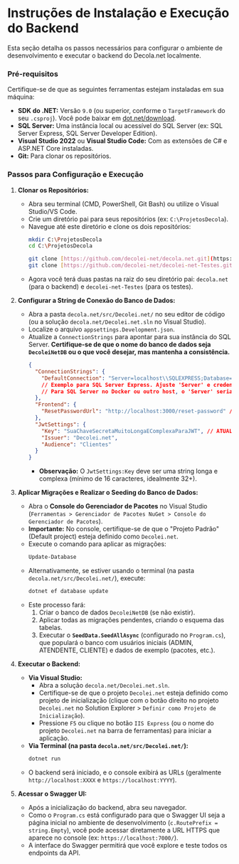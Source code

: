 # Instruções de Instalação e Execução do Backend

Esta seção detalha os passos necessários para configurar o ambiente de desenvolvimento e executar o backend do Decola.net localmente.

### Pré-requisitos

Certifique-se de que as seguintes ferramentas estejam instaladas em sua máquina:

* **SDK do .NET:** Versão `9.0` (ou superior, conforme o `TargetFramework` do seu `.csproj`). Você pode baixar em [dot.net/download](https://dotnet.microsoft.com/download).
* **SQL Server:** Uma instância local ou acessível do SQL Server (ex: SQL Server Express, SQL Server Developer Edition).
* **Visual Studio 2022** ou **Visual Studio Code:** Com as extensões de C# e ASP.NET Core instaladas.
* **Git:** Para clonar os repositórios.

### Passos para Configuração e Execução

1.  **Clonar os Repositórios:**
    * Abra seu terminal (CMD, PowerShell, Git Bash) ou utilize o Visual Studio/VS Code.
    * Crie um diretório pai para seus repositórios (ex: `C:\ProjetosDecola`).
    * Navegue até este diretório e clone os dois repositórios:
        ```bash
        mkdir C:\ProjetosDecola
        cd C:\ProjetosDecola

        git clone [https://github.com/decolei-net/decola.net.git](https://github.com/decolei-net/decola.net.git)
        git clone [https://github.com/decolei-net/decolei-net-Testes.git](https://github.com/decolei-net/decolei-net-Testes.git)
        ```
    * Agora você terá duas pastas na raiz do seu diretório pai: `decola.net` (para o backend) e `decolei-net-Testes` (para os testes).

2.  **Configurar a String de Conexão do Banco de Dados:**
    * Abra a pasta `decola.net/src/Decolei.net/` no seu editor de código (ou a solução `decola.net/Decolei.net.sln` no Visual Studio).
    * Localize o arquivo `appsettings.Development.json`.
    * Atualize a `ConnectionStrings` para apontar para sua instância do SQL Server. **Certifique-se de que o nome do banco de dados seja `DecoleiNetDB` ou o que você desejar, mas mantenha a consistência.**
        ```json
        {
          "ConnectionStrings": {
            "DefaultConnection": "Server=localhost\\SQLEXPRESS;Database=DecoleiNetDB;Trusted_Connection=True;MultipleActiveResultSets=true;Encrypt=False"
            // Exemplo para SQL Server Express. Ajuste 'Server' e credenciais conforme sua instalação.
            // Para SQL Server no Docker ou outro host, o 'Server' seria o IP/nome do host e você precisaria adicionar User Id/Password.
          },
          "Frontend": {
            "ResetPasswordUrl": "http://localhost:3000/reset-password" // Exemplo: URL do frontend para reset de senha
          },
          "JwtSettings": {
            "Key": "SuaChaveSecretaMuitoLongaEComplexaParaJWT", // ATUALIZE ISSO EM PRODUÇÃO
            "Issuer": "Decolei.net",
            "Audience": "Clientes"
          }
        }
        ```
        * **Observação:** O `JwtSettings:Key` deve ser uma string longa e complexa (mínimo de 16 caracteres, idealmente 32+).

3.  **Aplicar Migrações e Realizar o Seeding do Banco de Dados:**
    * Abra o **Console do Gerenciador de Pacotes** no Visual Studio (`Ferramentas > Gerenciador de Pacotes NuGet > Console do Gerenciador de Pacotes`).
    * **Importante:** No console, certifique-se de que o "Projeto Padrão" (Default project) esteja definido como `Decolei.net`.
    * Execute o comando para aplicar as migrações:
        ```powershell
        Update-Database
        ```
    * Alternativamente, se estiver usando o terminal (na pasta `decola.net/src/Decolei.net/`), execute:
        ```bash
        dotnet ef database update
        ```
    * Este processo fará:
        1.  Criar o banco de dados `DecoleiNetDB` (se não existir).
        2.  Aplicar todas as migrações pendentes, criando o esquema das tabelas.
        3.  Executar o **`SeedData.SeedAllAsync`** (configurado no `Program.cs`), que populará o banco com usuários iniciais (ADMIN, ATENDENTE, CLIENTE) e dados de exemplo (pacotes, etc.).

4.  **Executar o Backend:**
    * **Via Visual Studio:**
        * Abra a solução `decola.net/Decolei.net.sln`.
        * Certifique-se de que o projeto `Decolei.net` esteja definido como projeto de inicialização (clique com o botão direito no projeto `Decolei.net` no Solution Explorer > `Definir como Projeto de Inicialização`).
        * Pressione `F5` ou clique no botão `IIS Express` (ou o nome do projeto `Decolei.net` na barra de ferramentas) para iniciar a aplicação.
    * **Via Terminal (na pasta `decola.net/src/Decolei.net/`):**
        ```bash
        dotnet run
        ```
    * O backend será iniciado, e o console exibirá as URLs (geralmente `http://localhost:XXXX` e `https://localhost:YYYY`).

5.  **Acessar o Swagger UI:**
    * Após a inicialização do backend, abra seu navegador.
    * Como o `Program.cs` está configurado para que o Swagger UI seja a página inicial no ambiente de desenvolvimento (`c.RoutePrefix = string.Empty`), você pode acessar diretamente a URL HTTPS que aparece no console (ex: `https://localhost:7000/`).
    * A interface do Swagger permitirá que você explore e teste todos os endpoints da API.

